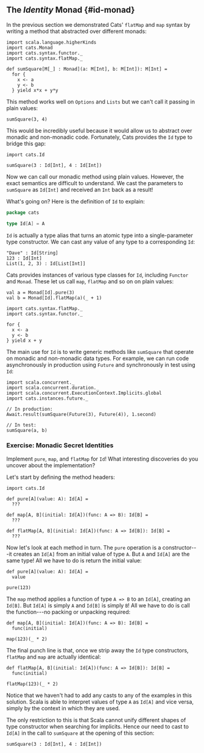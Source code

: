 ## The *Identity* Monad {#id-monad}

In the previous section we demonstrated Cats' `flatMap` and `map` syntax
by writing a method that abstracted over different monads:

```tut:book:silent
import scala.language.higherKinds
import cats.Monad
import cats.syntax.functor._
import cats.syntax.flatMap._

def sumSquare[M[_] : Monad](a: M[Int], b: M[Int]): M[Int] =
  for {
    x <- a
    y <- b
  } yield x*x + y*y
```

This method works well on `Options` and `Lists`
but we can't call it passing in plain values:

```tut:book:fail
sumSquare(3, 4)
```

This would be incredibly useful because
it would allow us to abstract over monadic and non-monadic code.
Fortunately, Cats provides the `Id` type to bridge this gap:

```tut:book:silent
import cats.Id
```

```tut:book
sumSquare(3 : Id[Int], 4 : Id[Int])
```

Now we can call our monadic method using plain values.
However, the exact semantics are difficult to understand.
We cast the parameters to `sumSquare` as `Id[Int]`
and received an `Int` back as a result!

What's going on? Here is the definition of `Id` to explain:

```scala
package cats

type Id[A] = A
```

`Id` is actually a type alias
that turns an atomic type into a single-parameter type constructor.
We can cast any value of any type to a corresponding `Id`:

```tut:book
"Dave" : Id[String]
123 : Id[Int]
List(1, 2, 3) : Id[List[Int]]
```

Cats provides instances of various type classes for `Id`,
including `Functor` and `Monad`.
These let us call `map`, `flatMap` and so on on plain values:

```tut:book
val a = Monad[Id].pure(3)
val b = Monad[Id].flatMap(a)(_ + 1)
```

```tut:book:silent
import cats.syntax.flatMap._
import cats.syntax.functor._
```

```tut:book
for {
  x <- a
  y <- b
} yield x + y
```

The main use for `Id` is to write generic methods like `sumSquare`
that operate on monadic and non-monadic data types.
For example,
we can run code asynchronously in production using `Future`
and synchronously in test using `Id`:

```tut:book:silent
import scala.concurrent._
import scala.concurrent.duration._
import scala.concurrent.ExecutionContext.Implicits.global
import cats.instances.future._
```

```tut:book
// In production:
Await.result(sumSquare(Future(3), Future(4)), 1.second)

// In test:
sumSquare(a, b)
```

### Exercise: Monadic Secret Identities

Implement `pure`, `map`, and `flatMap` for `Id`!
What interesting discoveries do you uncover about the implementation?

<div class="solution">
Let's start by defining the method headers:

```tut:book:silent
import cats.Id

def pure[A](value: A): Id[A] =
  ???

def map[A, B](initial: Id[A])(func: A => B): Id[B] =
  ???

def flatMap[A, B](initial: Id[A])(func: A => Id[B]): Id[B] =
  ???
```

Now let's look at each method in turn.
The `pure` operation is a constructor---it
creates an `Id[A]` from an initial value of type `A`.
But `A` and `Id[A]` are the same type!
All we have to do is return the initial value:

```tut:book:silent
def pure[A](value: A): Id[A] =
  value
```

```tut:book
pure(123)
```

The `map` method applies a function of type `A => B` to an `Id[A]`,
creating an `Id[B]`.
But `Id[A]` is simply `A` and `Id[B]` is simply `B`!
All we have to do is call the function---no packing or unpacking required:

```tut:book:silent
def map[A, B](initial: Id[A])(func: A => B): Id[B] =
  func(initial)
```

```tut:book
map(123)(_ * 2)
```

The final punch line is that,
once we strip away the `Id` type constructors,
`flatMap` and `map` are actually identical:

```tut:book
def flatMap[A, B](initial: Id[A])(func: A => Id[B]): Id[B] =
  func(initial)
```

```tut:book
flatMap(123)(_ * 2)
```

Notice that we haven't had to add any casts
to any of the examples in this solution.
Scala is able to interpret values of type `A` as `Id[A]` and vice versa,
simply by the context in which they are used.

The only restriction to this is that Scala cannot unify
different shapes of type constructor when searching for implicits.
Hence our need to cast to `Id[A]`
in the call to `sumSquare` at the opening of this section:

```tut:book:silent
sumSquare(3 : Id[Int], 4 : Id[Int])
```
</div>
